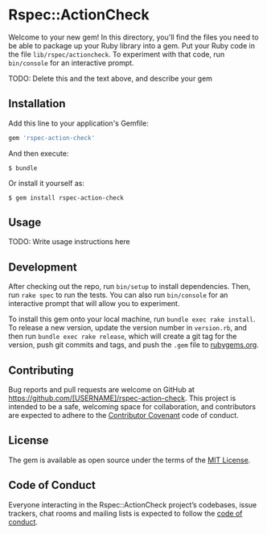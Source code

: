 # Rspec::ActionCheck

Welcome to your new gem! In this directory, you'll find the files you need to be able to package up your Ruby library into a gem. Put your Ruby code in the file `lib/rspec/actioncheck`. To experiment with that code, run `bin/console` for an interactive prompt.

TODO: Delete this and the text above, and describe your gem

## Installation

Add this line to your application's Gemfile:

```ruby
gem 'rspec-action-check'
```

And then execute:

    $ bundle

Or install it yourself as:

    $ gem install rspec-action-check

## Usage

TODO: Write usage instructions here

## Development

After checking out the repo, run `bin/setup` to install dependencies. Then, run `rake spec` to run the tests. You can also run `bin/console` for an interactive prompt that will allow you to experiment.

To install this gem onto your local machine, run `bundle exec rake install`. To release a new version, update the version number in `version.rb`, and then run `bundle exec rake release`, which will create a git tag for the version, push git commits and tags, and push the `.gem` file to [rubygems.org](https://rubygems.org).

## Contributing

Bug reports and pull requests are welcome on GitHub at https://github.com/[USERNAME]/rspec-action-check. This project is intended to be a safe, welcoming space for collaboration, and contributors are expected to adhere to the [Contributor Covenant](http://contributor-covenant.org) code of conduct.

## License

The gem is available as open source under the terms of the [MIT License](http://opensource.org/licenses/MIT).

## Code of Conduct

Everyone interacting in the Rspec::ActionCheck project’s codebases, issue trackers, chat rooms and mailing lists is expected to follow the [code of conduct](https://github.com/[USERNAME]/rspec-action-check/blob/master/CODE_OF_CONDUCT.md).
